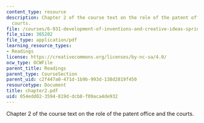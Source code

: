 ```yaml
---
content_type: resource
description: Chapter 2 of the course text on the role of the patent office and the
  courts.
file: /courses/6-931-development-of-inventions-and-creative-ideas-spring-2008/054edd023594819ddcb8f09aca4de932_chapter2.pdf
file_size: 365202
file_type: application/pdf
learning_resource_types:
- Readings
license: https://creativecommons.org/licenses/by-nc-sa/4.0/
ocw_type: OCWFile
parent_title: Readings
parent_type: CourseSection
parent_uid: c2f447a0-471d-1b9b-993d-138d2819f450
resourcetype: Document
title: chapter2.pdf
uid: 054edd02-3594-819d-dcb8-f09aca4de932
---
```

Chapter 2 of the course text on the role of the patent office and the courts.
